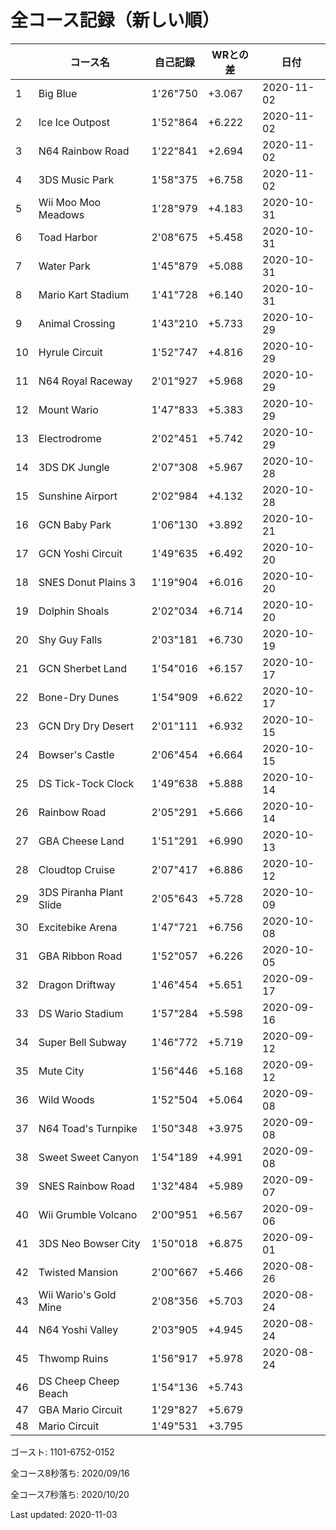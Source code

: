 # 全コース記録（新しい順）

||コース名|自己記録|WRとの差|日付
|--|--|--|--|--|
|1|Big Blue|1'26"750|+3.067|2020-11-02|
|2|Ice Ice Outpost|1'52"864|+6.222|2020-11-02|
|3|N64 Rainbow Road|1'22"841|+2.694|2020-11-02|
|4|3DS Music Park|1'58"375|+6.758|2020-11-02|
|5|Wii Moo Moo Meadows|1'28"979|+4.183|2020-10-31|
|6|Toad Harbor|2'08"675|+5.458|2020-10-31|
|7|Water Park|1'45"879|+5.088|2020-10-31|
|8|Mario Kart Stadium|1'41"728|+6.140|2020-10-31|
|9|Animal Crossing|1'43"210|+5.733|2020-10-29|
|10|Hyrule Circuit|1'52"747|+4.816|2020-10-29|
|11|N64 Royal Raceway|2'01"927|+5.968|2020-10-29|
|12|Mount Wario|1'47"833|+5.383|2020-10-29|
|13|Electrodrome|2'02"451|+5.742|2020-10-29|
|14|3DS DK Jungle|2'07"308|+5.967|2020-10-28|
|15|Sunshine Airport|2'02"984|+4.132|2020-10-28|
|16|GCN Baby Park|1'06"130|+3.892|2020-10-21|
|17|GCN Yoshi Circuit|1'49"635|+6.492|2020-10-20|
|18|SNES Donut Plains 3|1'19"904|+6.016|2020-10-20|
|19|Dolphin Shoals|2'02"034|+6.714|2020-10-20|
|20|Shy Guy Falls|2'03"181|+6.730|2020-10-19|
|21|GCN Sherbet Land|1'54"016|+6.157|2020-10-17|
|22|Bone-Dry Dunes|1'54"909|+6.622|2020-10-17|
|23|GCN Dry Dry Desert|2'01"111|+6.932|2020-10-15|
|24|Bowser's Castle|2'06"454|+6.664|2020-10-15|
|25|DS Tick-Tock Clock|1'49"638|+5.888|2020-10-14|
|26|Rainbow Road|2'05"291|+5.666|2020-10-14|
|27|GBA Cheese Land|1'51"291|+6.990|2020-10-13|
|28|Cloudtop Cruise|2'07"417|+6.886|2020-10-12|
|29|3DS Piranha Plant Slide|2'05"643|+5.728|2020-10-09|
|30|Excitebike Arena|1'47"721|+6.756|2020-10-08|
|31|GBA Ribbon Road|1'52"057|+6.226|2020-10-05|
|32|Dragon Driftway|1'46"454|+5.651|2020-09-17|
|33|DS Wario Stadium|1'57"284|+5.598|2020-09-16|
|34|Super Bell Subway|1'46"772|+5.719|2020-09-12|
|35|Mute City|1'56"446|+5.168|2020-09-12|
|36|Wild Woods|1'52"504|+5.064|2020-09-08|
|37|N64 Toad's Turnpike|1'50"348|+3.975|2020-09-08|
|38|Sweet Sweet Canyon|1'54"189|+4.991|2020-09-08|
|39|SNES Rainbow Road|1'32"484|+5.989|2020-09-07|
|40|Wii Grumble Volcano|2'00"951|+6.567|2020-09-06|
|41|3DS Neo Bowser City|1'50"018|+6.875|2020-09-01|
|42|Twisted Mansion|2'00"667|+5.466|2020-08-26|
|43|Wii Wario's Gold Mine|2'08"356|+5.703|2020-08-24|
|44|N64 Yoshi Valley|2'03"905|+4.945|2020-08-24|
|45|Thwomp Ruins|1'56"917|+5.978|2020-08-24|
|46|DS Cheep Cheep Beach|1'54"136|+5.743||
|47|GBA Mario Circuit|1'29"827|+5.679||
|48|Mario Circuit|1'49"531|+3.795||

ゴースト: 1101-6752-0152

全コース8秒落ち: 2020/09/16

全コース7秒落ち: 2020/10/20

Last updated: 2020-11-03
